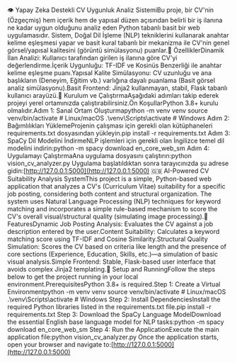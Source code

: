 👁️ Yapay Zeka Destekli CV Uygunluk Analiz SistemiBu proje, bir CV'nin (Özgeçmiş) hem içerik hem de yapısal düzen açısından belirli bir iş ilanına ne kadar uygun olduğunu analiz eden Python tabanlı basit bir web uygulamasıdır. Sistem, Doğal Dil İşleme (NLP) tekniklerini kullanarak anahtar kelime eşleşmesi yapar ve basit kural tabanlı bir mekanizma ile CV'nin genel görsel/yapısal kalitesini (görüntü simülasyonu) puanlar.🌟 ÖzelliklerDinamik İlan Analizi: Kullanıcı tarafından girilen iş ilanına göre CV'yi değerlendirme.İçerik Uygunluğu: TF-IDF ve Kosinüs Benzerliği ile anahtar kelime eşleşme puanı.Yapısal Kalite Simülasyonu: CV uzunluğu ve ana başlıkların (Deneyim, Eğitim vb.) varlığına dayalı puanlama (Basit görsel analiz simülasyonu).Basit Frontend: Jinja2 kullanmayan, stabil, Flask tabanlı kullanıcı arayüzü.🚀 Kurulum ve ÇalıştırmaAşağıdaki adımları takip ederek projeyi yerel ortamınızda çalıştırabilirsiniz.Ön KoşullarPython 3.8+ kurulu olmalıdır.Adım 1: Sanal Ortam Oluşturmapython -m venv venv
source venv/bin/activate   # Linux/macOS
.\venv\Scripts\activate    # Windows
Adım 2: Bağımlılıkları YüklemeProjenin çalışması için gerekli olan kütüphaneleri requirements.txt dosyasından yükleyin.pip install -r requirements.txt
Adım 3: SpaCy Dil Modelini İndirmeNLP işlemleri için gerekli olan İngilizce temel dil modelini indirin:python -m spacy download en_core_web_sm
Adım 4: Uygulamayı ÇalıştırmaAna uygulama dosyasını çalıştırın:python vision_cv_analyzer.py
Uygulama başlatıldıktan sonra tarayıcınızda şu adrese gidin:[http://127.0.0.1:5000](http://127.0.0.1:5000)
🇬🇧 AI-Powered CV Suitability Analysis SystemThis project is a simple, Python-based web application that analyzes a CV's (Curriculum Vitae) suitability for a specific job posting, considering both content and structural organization. The system uses Natural Language Processing (NLP) techniques for keyword matching and incorporates a simple rule-based mechanism to score the CV's overall visual/structural quality (simulating image processing).🌟 FeaturesDynamic Job Posting Analysis: Evaluates the CV against a job description entered by the user.Content Suitability: Calculates a keyword matching score using TF-IDF and Cosine Similarity.Structural Quality Simulation: Scores the CV based on criteria like length and the presence of core sections (Experience, Education, Skills, etc.)—a simulation of basic visual analysis.Simple Frontend: Stable, Flask-based user interface that avoids complex Jinja2 templating.🚀 Setup and RunningFollow the steps below to get the project running in your local environment.PrerequisitesPython 3.8+ is required.Step 1: Create a Virtual Environmentpython -m venv venv
source venv/bin/activate   # Linux/macOS
.\venv\Scripts\activate    # Windows
Step 2: Install DependenciesInstall the required Python libraries listed in the requirements.txt file.pip install -r requirements.txt
Step 3: Download the SpaCy Language ModelDownload the essential English base language model for NLP tasks:python -m spacy download en_core_web_sm
Step 4: Run the ApplicationExecute the main application file:python vision_cv_analyzer.py
Once the application starts, open your browser and navigate to:[http://127.0.0.1:5000](http://127.0.0.1:5000)
